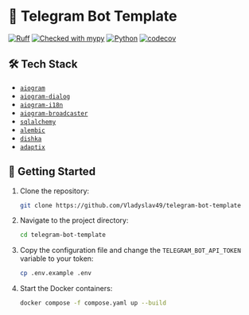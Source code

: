# 🌟 Telegram Bot Template

[![Ruff](https://img.shields.io/endpoint?url=https://raw.githubusercontent.com/astral-sh/ruff/main/assets/badge/v2.json)](https://github.com/astral-sh/ruff)
[![Checked with mypy](https://www.mypy-lang.org/static/mypy_badge.svg)](https://mypy-lang.org/)
[![Python](https://img.shields.io/badge/python-3.12.5-blue)](https://www.python.org/downloads)
[![codecov](https://codecov.io/gh/Vladyslav49/telegram-bot-template/branch/develop/graph/badge.svg?token=2VLCKDIN0B)](https://codecov.io/gh/Vladyslav49/telegram-bot-template)

## 🛠️ Tech Stack

- [`aiogram`](https://github.com/aiogram/aiogram)
- [`aiogram-dialog`](https://github.com/Tishka17/aiogram_dialog)
- [`aiogram-i18n`](https://github.com/aiogram/i18n)
- [`aiogram-broadcaster`](https://github.com/loRes228/aiogram_broadcaster)
- [`sqlalchemy`](https://github.com/sqlalchemy/sqlalchemy)
- [`alembic`](https://github.com/sqlalchemy/alembic)
- [`dishka`](https://github.com/reagento/dishka)
- [`adaptix`](https://github.com/reagento/adaptix)

## 🚀 Getting Started

1. Clone the repository:
   ```bash
   git clone https://github.com/Vladyslav49/telegram-bot-template
   ```

2. Navigate to the project directory:
   ```bash
   cd telegram-bot-template
   ```

3. Copy the configuration file and change the `TELEGRAM_BOT_API_TOKEN` variable to your token:
   ```bash
   cp .env.example .env
   ```

4. Start the Docker containers:
   ```bash
   docker compose -f compose.yaml up --build
   ```
